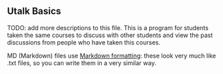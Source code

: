 ## Utalk Basics

TODO: add more descriptions to this file. 
This is a program for students taken the same courses to discuss with other students and view the past discussions from 
people who have taken this courses.

MD (Markdown) files use [Markdown formatting](https://guides.github.com/features/mastering-markdown/): 
these look very much like .txt files, so you can write them in a very similar way.

